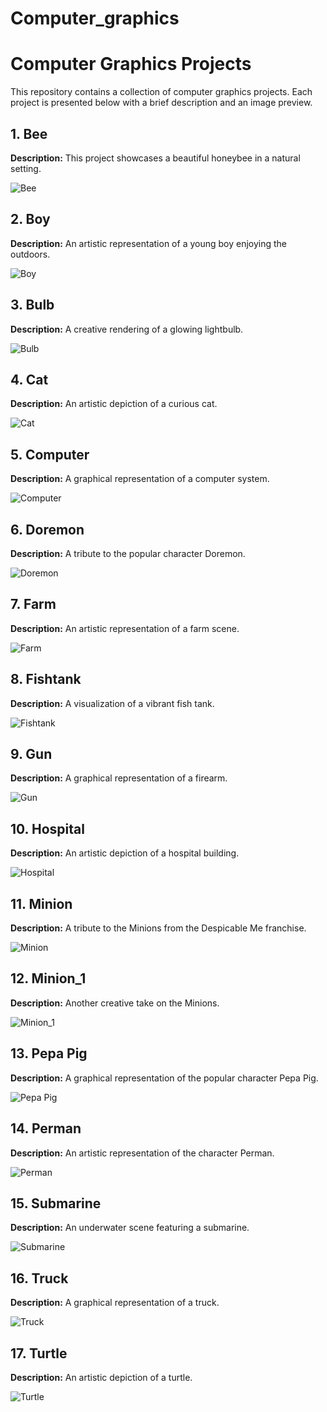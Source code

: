 # Computer_graphics

# Computer Graphics Projects

This repository contains a collection of computer graphics projects. Each project is presented below with a brief description and an image preview.

## 1. Bee

**Description:** This project showcases a beautiful honeybee in a natural setting.

![Bee](https://github.com/Mmustafa-772002/Computer_graphics/assets/116543187/223b5154-31c3-4921-ae35-d79c33626c39)

## 2. Boy

**Description:** An artistic representation of a young boy enjoying the outdoors.

![Boy](https://github.com/Mmustafa-772002/Computer_graphics/assets/116543187/10d44799-79fa-405b-a0ad-151cbd524c81)

## 3. Bulb

**Description:** A creative rendering of a glowing lightbulb.

![Bulb](https://github.com/Mmustafa-772002/Computer_graphics/assets/116543187/04e7f593-6e64-45fc-b08e-758e9b68524d)

## 4. Cat

**Description:** An artistic depiction of a curious cat.

![Cat](https://github.com/Mmustafa-772002/Computer_graphics/assets/116543187/ce7f802b-612b-48c4-a260-740d6f60bd60)

## 5. Computer

**Description:** A graphical representation of a computer system.

![Computer](https://github.com/Mmustafa-772002/Computer_graphics/assets/116543187/56c99e9c-63a6-47d8-ae52-86bb67d873e9)

## 6. Doremon

**Description:** A tribute to the popular character Doremon.

![Doremon](https://github.com/Mmustafa-772002/Computer_graphics/assets/116543187/d921e7ca-2019-4913-be2f-e66a2745134f)

## 7. Farm

**Description:** An artistic representation of a farm scene.

![Farm](https://github.com/Mmustafa-772002/Computer_graphics/assets/116543187/bac20531-d1c4-4c09-9802-6576ffc976e7)

## 8. Fishtank

**Description:** A visualization of a vibrant fish tank.

![Fishtank](https://github.com/Mmustafa-772002/Computer_graphics/assets/116543187/6e3ca994-ff74-4546-8bb3-0540c9bede06)

## 9. Gun

**Description:** A graphical representation of a firearm.

![Gun](https://github.com/Mmustafa-772002/Computer_graphics/assets/116543187/b609071b-57d6-4263-ac6c-2f7bdfaf202a)

## 10. Hospital

**Description:** An artistic depiction of a hospital building.

![Hospital](https://github.com/Mmustafa-772002/Computer_graphics/assets/116543187/ae538f97-6b7b-4066-8ead-01119d3181dd)

## 11. Minion

**Description:** A tribute to the Minions from the Despicable Me franchise.

![Minion](https://github.com/Mmustafa-772002/Computer_graphics/assets/116543187/9ebfa965-356d-4641-9448-588fc4a09532)

## 12. Minion_1

**Description:** Another creative take on the Minions.

![Minion_1](https://github.com/Mmustafa-772002/Computer_graphics/assets/116543187/a6d77171-d059-49e0-8d8e-c31c92a8dc47)

## 13. Pepa Pig

**Description:** A graphical representation of the popular character Pepa Pig.

![Pepa Pig](https://github.com/Mmustafa-772002/Computer_graphics/assets/116543187/c9952a23-60e6-4ac7-a7ed-d82b5e51a747)

## 14. Perman

**Description:** An artistic representation of the character Perman.

![Perman](https://github.com/Mmustafa-772002/Computer_graphics/assets/116543187/14a9fa0e-431f-49e9-82ef-d35f84fbf8e6)

## 15. Submarine

**Description:** An underwater scene featuring a submarine.

![Submarine](https://github.com/Mmustafa-772002/Computer_graphics/assets/116543187/1f4cc4cd-ca2e-408d-85d3-009e41edc796)

## 16. Truck

**Description:** A graphical representation of a truck.

![Truck](https://github.com/Mmustafa-772002/Computer_graphics/assets/116543187/d0eb281d-5d80-4354-baa8-addf5877e13d)

## 17. Turtle

**Description:** An artistic depiction of a turtle.

![Turtle](https://github.com/Mmustafa-772002/Computer_graphics/assets/116543187/d6a2ac69-2476-4653-ad7c-0b41cd1a7a76)


